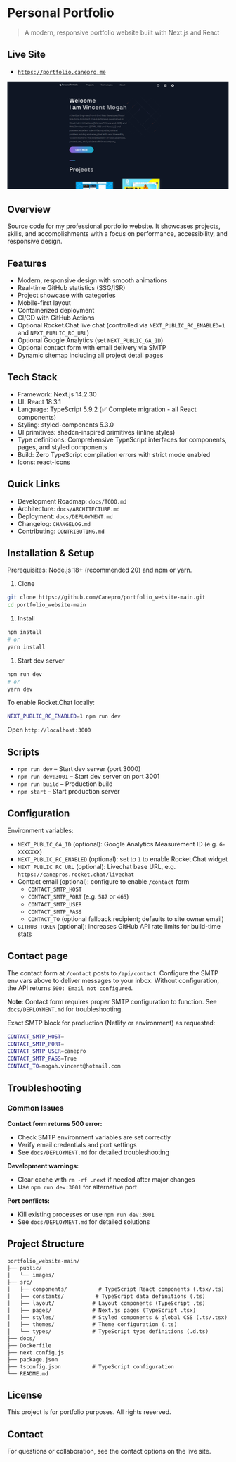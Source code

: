 # Personal Portfolio

> A modern, responsive portfolio website built with Next.js and React

## Live Site

- [`https://portfolio.canepro.me`](https://portfolio.canepro.me)

![Portfolio Website](https://github.com/Canepro/portfolio_website-main/blob/main/public/images/6.png?raw=true)

## Overview

Source code for my professional portfolio website. It showcases projects, skills, and accomplishments with a focus on performance, accessibility, and responsive design.

## Features

- Modern, responsive design with smooth animations
- Real-time GitHub statistics (SSG/ISR)
- Project showcase with categories
- Mobile-first layout
- Containerized deployment
- CI/CD with GitHub Actions
- Optional Rocket.Chat live chat (controlled via `NEXT_PUBLIC_RC_ENABLED=1` and `NEXT_PUBLIC_RC_URL`)
- Optional Google Analytics (set `NEXT_PUBLIC_GA_ID`)
- Optional contact form with email delivery via SMTP
- Dynamic sitemap including all project detail pages

## Tech Stack

- Framework: Next.js 14.2.30
- UI: React 18.3.1
- Language: TypeScript 5.9.2 (✅ Complete migration - all React components)
- Styling: styled-components 5.3.0
- UI primitives: shadcn-inspired primitives (inline styles)
- Type definitions: Comprehensive TypeScript interfaces for components, pages, and styled components
- Build: Zero TypeScript compilation errors with strict mode enabled
- Icons: react-icons

## Quick Links

- Development Roadmap: `docs/TODO.md`
- Architecture: `docs/ARCHITECTURE.md`
- Deployment: `docs/DEPLOYMENT.md`
- Changelog: `CHANGELOG.md`
- Contributing: `CONTRIBUTING.md`

## Installation & Setup

Prerequisites: Node.js 18+ (recommended 20) and npm or yarn.

1. Clone

```bash
git clone https://github.com/Canepro/portfolio_website-main.git
cd portfolio_website-main
```

1. Install

```bash
npm install
# or
yarn install
```

1. Start dev server

```bash
npm run dev
# or
yarn dev
```

To enable Rocket.Chat locally:

```bash
NEXT_PUBLIC_RC_ENABLED=1 npm run dev
```

Open `http://localhost:3000`

## Scripts

- `npm run dev` – Start dev server (port 3000)
- `npm run dev:3001` – Start dev server on port 3001
- `npm run build` – Production build
- `npm start` – Start production server

## Configuration

Environment variables:

- `NEXT_PUBLIC_GA_ID` (optional): Google Analytics Measurement ID (e.g. `G-XXXXXXX`)
- `NEXT_PUBLIC_RC_ENABLED` (optional): set to `1` to enable Rocket.Chat widget
- `NEXT_PUBLIC_RC_URL` (optional): Livechat base URL, e.g. `https://canepros.rocket.chat/livechat`
- Contact email (optional): configure to enable `/contact` form
  - `CONTACT_SMTP_HOST`
  - `CONTACT_SMTP_PORT` (e.g. `587` or `465`)
  - `CONTACT_SMTP_USER`
  - `CONTACT_SMTP_PASS`
  - `CONTACT_TO` (optional fallback recipient; defaults to site owner email)
- `GITHUB_TOKEN` (optional): increases GitHub API rate limits for build-time stats

## Contact page

The contact form at `/contact` posts to `/api/contact`. Configure the SMTP env vars above to deliver messages to your inbox. Without configuration, the API returns `500: Email not configured`.

**Note**: Contact form requires proper SMTP configuration to function. See `docs/DEPLOYMENT.md` for troubleshooting.

Exact SMTP block for production (Netlify or environment) as requested:

```bash
CONTACT_SMTP_HOST=
CONTACT_SMTP_PORT=
CONTACT_SMTP_USER=canepro
CONTACT_SMTP_PASS=True
CONTACT_TO=mogah.vincent@hotmail.com
```

## Troubleshooting

### Common Issues

**Contact form returns 500 error:**

- Check SMTP environment variables are set correctly
- Verify email credentials and port settings
- See `docs/DEPLOYMENT.md` for detailed troubleshooting

**Development warnings:**

- Clear cache with `rm -rf .next` if needed after major changes
- Use `npm run dev:3001` for alternative port

**Port conflicts:**

- Kill existing processes or use `npm run dev:3001`
- See `docs/DEPLOYMENT.md` for detailed solutions

## Project Structure

```text
portfolio_website-main/
├── public/
│   └── images/
├── src/
│   ├── components/          # TypeScript React components (.tsx/.ts)
│   ├── constants/          # TypeScript data definitions (.ts)
│   ├── layout/            # Layout components (TypeScript .ts)
│   ├── pages/             # Next.js pages (TypeScript .tsx)
│   ├── styles/            # Styled components & global CSS (.ts/.tsx)
│   ├── themes/            # Theme configuration (.ts)
│   └── types/             # TypeScript type definitions (.d.ts)
├── docs/
├── Dockerfile
├── next.config.js
├── package.json
├── tsconfig.json          # TypeScript configuration
└── README.md
```

## License

This project is for portfolio purposes. All rights reserved.

## Contact

For questions or collaboration, see the contact options on the live site.
